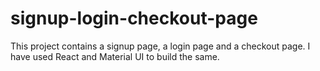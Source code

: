 # signup-login-checkout-page
This project contains a signup page, a login page and a checkout page. I have used React and Material UI to build the same.
